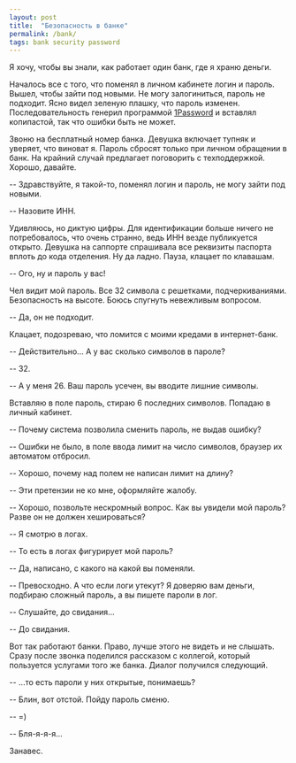 ```yaml
---
layout: post
title:  "Безопасность в банке"
permalink: /bank/
tags: bank security password
---
```


Я хочу, чтобы вы знали, как работает один банк, где я храню деньги.

Началось все с того, что поменял в личном кабинете логин и
пароль. Вышел, чтобы зайти под новыми. Не могу залогиниться, пароль не
подходит. Ясно видел зеленую плашку, что пароль
изменен. Последовательность генерил программой
[1Password](https://agilebits.com/onepassword) и вставлял копипастой,
так что ошибки быть не может.

Звоню на бесплатный номер банка. Девушка включает тупняк и уверяет,
что виноват я. Пароль сбросят только при личном обращении в банк. На
крайний случай предлагает поговорить с техподдержкой. Хорошо, давайте.

-- Здравствуйте, я такой-то, поменял логин и пароль, не могу зайти под
   новыми.

-- Назовите ИНН.

Удивляюсь, но диктую цифры. Для идентификации больше ничего не
потребовалось, что очень странно, ведь ИНН везде публикуется открыто.
Девушка на саппорте спрашивала все реквизиты паспорта вплоть до кода
отделения. Ну да ладно. Пауза, клацает по клавашам.

-- Ого, ну и пароль у вас!

Чел видит мой пароль. Все 32 символа с решетками,
подчеркиваниями. Безопасность на высоте. Боюсь спугнуть невежливым
вопросом.

-- Да, он не подходит.

Клацает, подозреваю, что ломится с моими кредами в интернет-банк.

-- Действительно... А у вас сколько символов в пароле?

-- 32.

-- А у меня 26. Ваш пароль усечен, вы вводите лишние символы.

Вставляю в поле пароль, стираю 6 последних символов. Попадаю в личный
кабинет.

-- Почему система позволила сменить пароль, не выдав ошибку?

-- Ошибки не было, в поле ввода лимит на число символов, браузер их
   автоматом отбросил.

-- Хорошо, почему над полем не написан лимит на длину?

-- Эти претензии не ко мне, оформляйте жалобу.

-- Хорошо, позвольте нескромный вопрос. Как вы увидели мой пароль?
   Разве он не должен хешироваться?

-- Я смотрю в логах.

-- То есть в логах фигурирует мой пароль?

-- Да, написано, с какого на какой вы поменяли.

-- Превосходно. А что если логи утекут? Я доверяю вам деньги, подбираю
   сложный пароль, а вы пишете пароли в лог.

-- Слушайте, до свидания...

-- До cвидания.

Вот так работают банки. Право, лучше этого не видеть и не
слышать. Сразу после звонка поделился рассказом с коллегой, который
пользуется услугами того же банка. Диалог получился следующий.

-- ...то есть пароли у них открытые, понимаешь?

-- Блин, вот отстой. Пойду пароль сменю.

-- =)

-- Бля-я-я-я...

Занавес.
